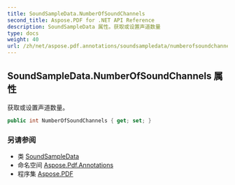 ```yaml
---
title: SoundSampleData.NumberOfSoundChannels
second_title: Aspose.PDF for .NET API Reference
description: SoundSampleData 属性。获取或设置声道数量
type: docs
weight: 40
url: /zh/net/aspose.pdf.annotations/soundsampledata/numberofsoundchannels/
---
```

## SoundSampleData.NumberOfSoundChannels 属性

获取或设置声道数量。

```csharp
public int NumberOfSoundChannels { get; set; }
```

### 另请参阅

* 类 [SoundSampleData](../)
* 命名空间 [Aspose.Pdf.Annotations](../../../aspose.pdf.annotations/)
* 程序集 [Aspose.PDF](../../../)